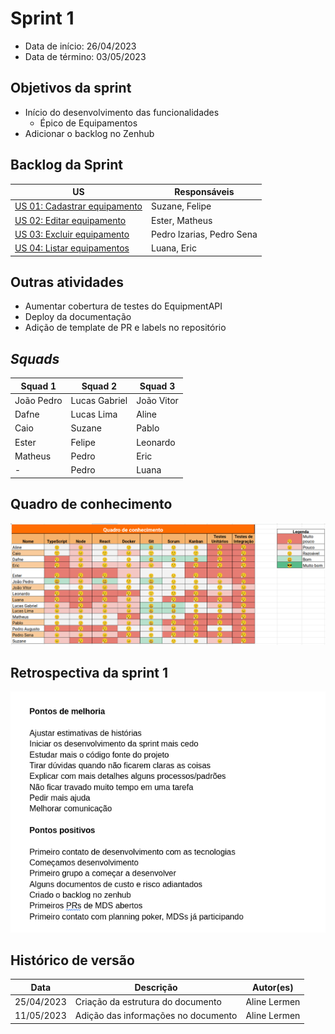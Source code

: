 # Sprint 1

- Data de início: 26/04/2023
- Data de término: 03/05/2023

## Objetivos da sprint
* Início do desenvolvimento das funcionalidades
    * Épico de Equipamentos
* Adicionar o backlog no Zenhub

## Backlog da Sprint
|**US**|**Responsáveis**|
|--------|-------------|
| [US 01: Cadastrar equipamento](https://github.com/fga-eps-mds/2023-1-Alectrion-DOC/issues/31) |Suzane, Felipe|
| [US 02: Editar equipamento](https://github.com/fga-eps-mds/2023-1-Alectrion-DOC/issues/36)    |Ester, Matheus|
| [US 03: Excluir equipamento](https://github.com/fga-eps-mds/2023-1-Alectrion-DOC/issues/37)   |Pedro Izarias, Pedro Sena|
| [US 04: Listar equipamentos](https://github.com/fga-eps-mds/2023-1-Alectrion-DOC/issues/64)   |Luana, Eric|

## Outras atividades
* Aumentar cobertura de testes do EquipmentAPI
* Deploy da documentação
* Adição de template de PR e labels no repositório


## *Squads*
|**Squad 1**|**Squad 2**     |**Squad 3**|
|-----------|----------------|-----------|
| João Pedro| Lucas Gabriel  | João Vitor
| Dafne     | Lucas Lima     | Aline
| Caio      | Suzane         | Pablo
| Ester     | Felipe         | Leonardo
| Matheus   | Pedro          | Eric
|    -      | Pedro          | Luana



## Quadro de conhecimento
<img src="../../assets/quadro-conhecimento/quadro-sprint1.png">

## Retrospectiva da sprint 1
<img src="../../assets/retrospectivas/retro-sprint1.png">


## Histórico de versão

|**Data**|**Descrição**|**Autor(es)**|
|--------|-------------|--------------|
| 25/04/2023 | Criação da estrutura do documento | Aline Lermen |
| 11/05/2023 | Adição das informações no documento | Aline Lermen |